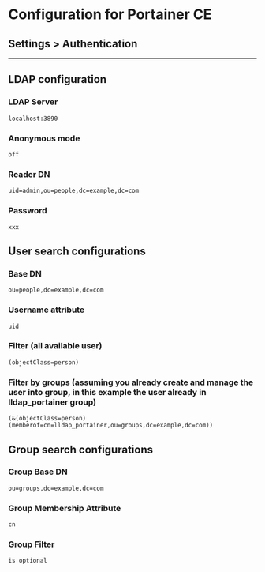 # Configuration for Portainer CE
##  Settings > Authentication 
---

## LDAP configuration 
### LDAP Server
```
localhost:3890
```
### Anonymous mode
```
off
```
### Reader DN
```
uid=admin,ou=people,dc=example,dc=com
```
### Password
```
xxx
```


## User search configurations
### Base DN
```
ou=people,dc=example,dc=com
```
### Username attribute
```
uid
```
### Filter (all available user)
```
(objectClass=person)
```
### Filter by groups (assuming you already create and manage the user into group, in this example the user already in lldap_portainer group)
```
(&(objectClass=person)(memberof=cn=lldap_portainer,ou=groups,dc=example,dc=com))
```


## Group search configurations 
### Group Base DN
```
ou=groups,dc=example,dc=com
```
### Group Membership Attribute
```
cn
```
### Group Filter 
```
is optional
```
